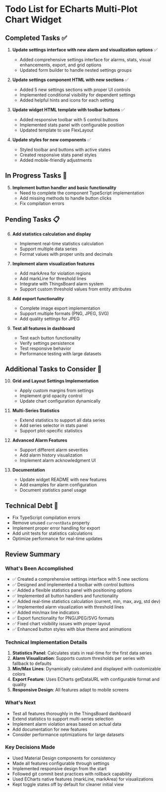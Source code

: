 # Todo List for ECharts Multi-Plot Chart Widget

## Completed Tasks ✅

1. **Update settings interface with new alarm and visualization options** ✅
   - Added comprehensive settings interface for alarms, stats, visual enhancements, export, and grid options
   - Updated form builder to handle nested settings groups

2. **Update settings component HTML with new sections** ✅
   - Added 5 new settings sections with proper UI controls
   - Implemented conditional visibility for dependent settings
   - Added helpful hints and icons for each setting

3. **Update widget HTML template with toolbar buttons** ✅
   - Added responsive toolbar with 5 control buttons
   - Implemented stats panel with configurable position
   - Updated template to use FlexLayout

4. **Update styles for new components** ✅
   - Styled toolbar and buttons with active states
   - Created responsive stats panel styles
   - Added mobile-friendly adjustments

## In Progress Tasks 🔄

5. **Implement button handler and basic functionality**
   - Need to complete the component TypeScript implementation
   - Add missing methods to handle button clicks
   - Fix compilation errors

## Pending Tasks 📋

6. **Add statistics calculation and display**
   - Implement real-time statistics calculation
   - Support multiple data series
   - Format values with proper units and decimals

7. **Implement alarm visualization features**
   - Add markArea for violation regions
   - Add markLine for threshold lines
   - Integrate with ThingsBoard alarm system
   - Support custom threshold values from entity attributes

8. **Add export functionality**
   - Complete image export implementation
   - Support multiple formats (PNG, JPEG, SVG)
   - Add quality settings for JPEG

9. **Test all features in dashboard**
   - Test each button functionality
   - Verify settings persistence
   - Test responsive behavior
   - Performance testing with large datasets

## Additional Tasks to Consider 🤔

10. **Grid and Layout Settings Implementation**
    - Apply custom margins from settings
    - Implement grid opacity control
    - Update chart configuration dynamically

11. **Multi-Series Statistics**
    - Extend statistics to support all data series
    - Add series selector in stats panel
    - Support plot-specific statistics

12. **Advanced Alarm Features**
    - Support different alarm severities
    - Add alarm history visualization
    - Implement alarm acknowledgment UI

13. **Documentation**
    - Update widget README with new features
    - Add examples for alarm configuration
    - Document statistics panel usage

## Technical Debt 🔧

- Fix TypeScript compilation errors
- Remove unused `currentData` property
- Implement proper error handling for export
- Add unit tests for statistics calculations
- Optimize performance for real-time updates

## Review Summary

### What's Been Accomplished
- ✅ Created a comprehensive settings interface with 5 new sections
- ✅ Designed and implemented a toolbar with control buttons
- ✅ Added a flexible statistics panel with positioning options
- ✅ Implemented all button handlers and functionality
- ✅ Added real-time statistics calculation (current, min, max, avg, std dev)
- ✅ Implemented alarm visualization with threshold lines
- ✅ Added min/max line indicators
- ✅ Export functionality for PNG/JPEG/SVG formats
- ✅ Fixed chart visibility issues with proper layout
- ✅ Enhanced button styles with blue theme and animations

### Technical Implementation Details
1. **Statistics Panel**: Calculates stats in real-time for the first data series
2. **Alarm Visualization**: Supports custom thresholds per series with fallback to defaults
3. **Min/Max Lines**: Dynamically calculated and displayed with customizable colors
4. **Export Feature**: Uses ECharts getDataURL with configurable format and quality
5. **Responsive Design**: All features adapt to mobile screens

### What's Next
- Test all features thoroughly in the ThingsBoard dashboard
- Extend statistics to support multi-series selection
- Implement alarm violation areas based on actual data
- Add documentation for new features
- Consider performance optimizations for large datasets

### Key Decisions Made
- Used Material Design components for consistency
- Made all features configurable through settings
- Implemented responsive design from the start
- Followed git commit best practices with rollback capability
- Used ECharts native features (markLine, markArea) for visualizations
- Kept toggle states off by default for cleaner initial view